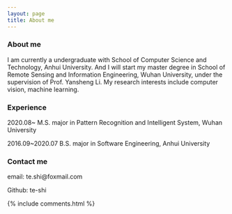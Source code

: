 ```yaml
---
layout: page
title: About me 
---
```

<h3>About me</h3> 
I am currently a undergraduate with School of Computer Science and Technology, Anhui University. And I will start my master degree in School of Remote Sensing and Information Engineering, Wuhan University, under the supervision of Prof. Yansheng Li. My research interests include computer vision, machine learning.
<p>

<h3>Experience</h3> 
2020.08~ M.S. major in Pattern Recognition and Intelligent System, Wuhan University
<p>
2016.09~2020.07 B.S. major in Software Engineering, Anhui University	
<p>

<h3>Contact me </h3>  

<p> 
email: te.shi@foxmail.com       
<p> 
Github: te-shi     
<p> 



{% include comments.html %}

